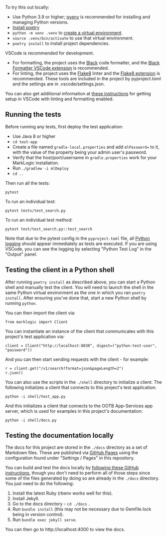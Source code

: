 To try this out locally:

- Use Python 3.9 or higher; [pyenv](https://github.com/pyenv/pyenv#installation) is recommended for installing and managing Python versions. 
- [Install poetry](https://python-poetry.org/docs/)
- `python -m venv .venv` to [create a virtual environment](https://docs.python.org/3/library/venv.html).
- `source .venv/bin/activate` to use that virtual environment.
- `poetry install` to install project dependencies.

VSCode is recommended for development.
- For formatting, the project uses the [Black](https://github.com/psf/black) code formatter, and the
[Black Formatter VSCode extension](https://marketplace.visualstudio.com/items?itemName=ms-python.black-formatter)
is recommended.
- For linting, the project uses the [Flake8](https://flake8.pycqa.org/en/latest/) linter and the
[Flake8 extension](https://marketplace.visualstudio.com/items?itemName=ms-python.flake8) is recommended.
These tools are included in the project by pyproject.toml and the settings are in .vscode/settings.json.

You can also get additional information at
[these instructions](https://www.pythoncheatsheet.org/blog/python-projects-with-poetry-and-vscode-part-1) 
for getting setup in VSCode with linting and formatting enabled.

## Running the tests

Before running any tests, first deploy the test application:

- Use Java 8 or higher
- `cd test-app`
- Create a file named `gradle-local.properties` and add `mlPassword=` to it, with the value of the property being
your admin user's password.
- Verify that the host/port/username in `gradle.properties` work for your MarkLogic installation.
- Run `./gradlew -i mlDeploy`
- `cd ..`

Then run all the tests:

    pytest 

To run an individual test:

    pytest tests/test_search.py

To run an individual test method:

    pytest test/test_search.py::test_search

Note that due to the pytest config in the `pyproject.toml` file, all 
[Python logging](https://docs.python.org/3/howto/logging.html) should appear immediately
as tests are executed. If you are using VSCode, you can see the logging by selecting 
"Python Test Log" in the "Output" panel.

## Testing the client in a Python shell

After running `poetry install` as described above, you can start a Python shell and manually test the client. You will 
need to launch the shell in the same Python virtual environment as the one in which you ran `poetry install`. After 
ensuring you've done that, start a new Python shell by running `python`. 

You can then import the client via:

    from marklogic import Client

You can instantiate an instance of the client that communicates with this project's test application via:

    client = Client("http://localhost:8030", digest=("python-test-user", "password"))

And you can then start sending requests with the client - for example:

    r = client.get("/v1/search?format=json&pageLength=2")
    r.json()

You can also use the scripts in the `./shell` directory to initialize a client. The following initializes a client
that connects to this project's test application:

    python -i shell/test_app.py

And this initializes a client that connects to the OOTB App-Services app server, which is used for examples in this 
project's documentation:

    python -i shell/docs.py

## Testing the documentation locally

The docs for this project are stored in the `./docs` directory as a set of Markdown files. These are published via
[GitHub Pages](https://docs.github.com/en/pages/getting-started-with-github-pages/about-github-pages) using the
configuration found under "Settings / Pages" in this repository. 

You can build and test the docs locally by 
[following these GitHub instructions](https://docs.github.com/en/pages/setting-up-a-github-pages-site-with-jekyll/testing-your-github-pages-site-locally-with-jekyll), 
though you don't need to perform all of those steps since some of the files generated by doing so are already in the 
`./docs` directory. You just need to do the following:

1. Install the latest Ruby (rbenv works well for this).
2. Install Jekyll. 
3. Go to the docs directory - `cd ./docs` .
4. Run `bundle install` (this may not be necessary due to Gemfile.lock being in version control).
5. Run `bundle exec jekyll serve`.

You can then go to http://localhost:4000 to view the docs. 